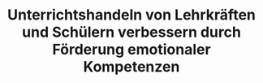 --- 
abstract: '' 
authors: 
 - M Eckert
 -  admin
 -  B Sieland
doi: '' 
featured: false 
publication: '*Lehrerhandeln*, 144' 
publication_short: '' 
publishDate: '2011-01-01' 
title: 'Unterrichtshandeln von Lehrkräften und Schülern verbessern durch Förderung emotionaler Kompetenzen' 
url_code: '' 
url_dataset: '' 
url_pdf: '' 
url_poster: '' 
url_project: '' 
url_slides: '' 
url_source: '' 
url_video: '' 
---